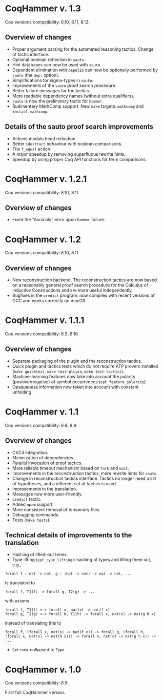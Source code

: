 CoqHammer v. 1.3
================

Coq versions compatibility: 8.10, 8.11, 8.12.

Overview of changes
-------------------
* Proper argument parsing for the automated reasoning tactics. Change
  of tactic interface.
* Optional boolean reflection in `sauto`.
* Hint databases can now be used with `sauto`.
* Dependent elimination with `depelim` can now be optionally
  performed by `sauto` (the `dep:` option).
* Simplifications for sigma-types in `sauto`.
* Improvements of the `sauto` proof search procedure.
* Better failure messages for the tactics.
* More readable dependency names (without extra qualifiers).
* `sauto` is now the preliminary tactic for `hammer`.
* Rudimentary MathComp support. New `make` targets: `mathcomp` and
  `install-mathcomp`.

Details of the sauto proof search improvements
----------------------------------------------
* Actions modulo head reduction.
* Better `sdestruct` behaviour with boolean comparisons.
* The `f_equal` action.
* A major speedup by removing superfluous rewrite hints.
* Speedup by using proper Coq API functions for term comparisons.

CoqHammer v. 1.2.1
==================

Coq versions compatibility: 8.10, 8.11.

Overview of changes
-------------------
* Fixed the "Anomaly" error upon `hammer` failure.

CoqHammer v. 1.2
================

Coq versions compatibility: 8.10, 8.11.

Overview of changes
-------------------
* New reconstruction backend. The reconstruction tactics are now based
  on a reasonably general proof search procedure for the Calculus of
  Inductive Constructions and are more useful independently.
* Bugfixes in the `predict` program: now compiles with recent versions
  of GCC and works correctly on macOS.

CoqHammer v. 1.1.1
==================

Coq versions compatibility: 8.9, 8.10.

Overview of changes
-------------------
* Separate packaging of the plugin and the reconstruction tactics.
* Quick plugin and tactics tests which do not require ATP provers
  installed (`make quicktest`, `make test-plugin`, `make test-tactics`).
* Machine-learning features now take into account the polarity
  (positive/negative) of symbol occurrences (`opt_feature_polarity`).
* Opaqueness information now taken into account with constant
  unfolding.

CoqHammer v. 1.1
================

Coq versions compatibility: 8.8, 8.9.

Overview of changes
-------------------
* CVC4 integration.
* Minimization of dependencies.
* Parallel invocation of proof tactics.
* More reliable timeout mechanism based on `fork` and `wait`.
* Improvements in the reconstruction tactics, more rewrite hints for `sauto`.
* Change in reconstruction tactics interface. Tactics no longer need a
  list of hypotheses, and a different set of tactics is used.
* Improvements in the translation.
* Messages now more user-friendly.
* `predict` tactic.
* Added `opam` support.
* More consistent removal of temporary files.
* Debugging commands.
* Tests (`make tests`).

Technical details of improvements to the translation
----------------------------------------------------
* Hashing of lifted-out terms.
* Type lifting (`opt_type_lifting`): hashing of types and lifting them out, e.g.,

```coq
forall f : nat -> nat, g : (nat -> nat) -> nat -> nat, ...
```

is translated to

```coq
forall f, T1(f) -> forall g, T2(g) -> ...
```

with axioms

```coq
forall f, T1(f) <-> forall x, nat(x) -> nat(f x)
forall g, T2(g) <-> forall h, T1(h) -> forall x, nat(x) -> nat(g h x)
```

instead of translating this to

```coq
forall f, (forall x, nat(x) -> nat(f x)) -> forall g, (forall h,
(forall x, nat(x) -> nat(h x))) -> forall x, nat(x) -> nat(g h x)) ->
...
```

* `Set` now collapsed to `Type`

CoqHammer v. 1.0
================

Coq versions compatibility: 8.6.

First full CoqHammer version.
